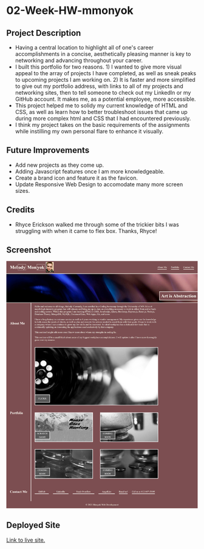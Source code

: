 # 02-Week-HW-mmonyok

## Project Description
- Having a central location to highlight all of one's career accomplishments in a concise, aesthetically pleasing manner is key to networking and advancing throughout your career.
- I built this portfolio for two reasons. 1) I wanted to give more visual appeal to the array of projects I have completed, as well as sneak peaks to upcoming projects I am working on. 2) It is faster and more simplified to give out my portfolio address, with links to all of my projects and networking sites, then to tell someone to check out my LinkedIn or my GitHub account. It makes me, as a potential employee, more accessible.
- This project helped me to solidy my current knowledge of HTML and CSS, as well as learn how to better troubleshoot issues that came up during more complex html and CSS that I had encountered previously.
- I think my project takes on the basic requirements of the assignments while instilling my own personal flare to enhance it visually.

## Future Improvements
- Add new projects as they come up.
- Adding Javascript features once I am more knowledgeable.
- Create a brand icon and feature it as the favicon.
- Update Responsive Web Design to accomodate many more screen sizes.

## Credits
- Rhyce Erickson walked me through some of the trickier bits I was struggling with when it came to flex box. Thanks, Rhyce!

## Screenshot
![Screenshot of finished project.](assets/Images/screenshot.png)

## Deployed Site
[Link to live site.](https://mmonyok.github.io/02-Week-HW-mmonyok/)